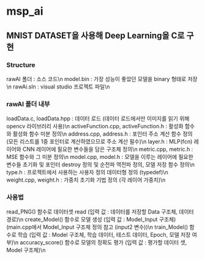 # msp_ai

## MNIST DATASET을 사용해 Deep Learning을 C로 구현

### Structure

rawAI 폴더 : 소스 코드\n
model.bin : 가장 성능이 좋았던 모델을 binary 형태로 저장\n
rawAi.sln : visual studio 프로젝트 파일\n

### rawAI 폴더 내부

loadData.c, loadData.hpp : 데이터 로드 (데이터 로드에서만 이미지를 읽기 위해 opencv 라이브러리 사용)\n
activeFunction.cpp, activeFunction.h : 활성화 함수와 활성화 함수 미분 정의\n
address.cpp, address.h : 포인터 주소 계산 함수 정의 (모든 리스트를 1중 포인터로 계산하였으므로 주소 계산 필수)\n
layer.h : MLP(fcn) 레이어와 CNN 레이어에 필요한 변수들을 담은 구조체 정의\n
metric.cpp, metric.h : MSE 함수와 그 미분 정의\n
model.cpp, model.h : 모델을 이루는 레이어에 필요한 변수들 초기화 및 포인터 destroy 정의 및 순전파 역전파 정의, 모델 저장 함수 정의\n
type.h : 프로젝트에서 사용하는 사용자 정의 데이터형 정의 (typedef)\n
weight.cpp, weight.h : 가중치 초기화 기법 정의 (각 레이어 가중치)\n

### 사용법

read_PNG() 함수로 데이터셋 read (입력 값 : 데이터를 저장할 Data 구조체, 데이터 경로)\n
create_Model() 함수로 모델 생성 (입력 값 : Model_Input 구조체) (main.cpp에서 Model_Input 구조체 정의 참고 (input2 변수))\n
train_Model() 함수로 학습 (입력 값 : Model 구조체, 학습 데이터, 테스트 데이터, Epoch, 모델 저장 여부)\n
accuracy_score() 함수로 모델의 정확도 평가 (입력 값 : 평가할 데이터 셋, Model 구조체)\n

